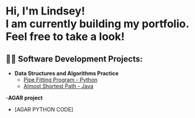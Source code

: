 <h1>Hi, I'm Lindsey! <br/>
  I am currently building my portfolio. Feel free to take a look!
  

<h2>👨‍💻 Software Development Projects:</h2>

- <b>Data Structures and Algorithms Practice</b>
  - [Pipe Fitting Program - Python](https://github.com/cajunbloom/dynamicprogramming)
  - [Almost Shortest Path - Java](https://github.com/cajunbloom/ALMOSTSHORTESTPATH)
 
-<b>AGAR project</b>
  - [AGAR PYTHON CODE]
    
  



<!--
**joshmadakor1/joshmadakor1** is a ✨ _special_ ✨ repository because its `README.md` (this file) appears on your GitHub profile.

Here are some ideas to get you started:

- 🔭 I’m currently working on ...
- 🌱 I’m currently learning ...
- 👯 I’m looking to collaborate on ...
- 🤔 I’m looking for help with ...
- 💬 Ask me about ...
- 📫 How to reach me: ...
- 😄 Pronouns: ...
- ⚡ Fun fact: ...
-->
